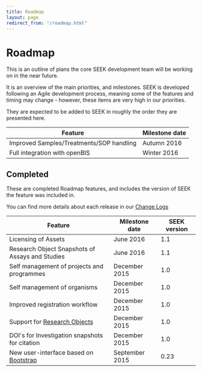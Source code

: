 ```yaml
---
title: Roadmap
layout: page
redirect_from: "/roadmap.html"
---
```


# Roadmap

This is an outline of plans the core SEEK development team will be working on in the near future.

It is an overview of the main priorities, and milestones. SEEK is developed following an Agile development process, meaning some of the features and timing may change - however, these items are very high in our priorities. 

They are expected to be added to SEEK in roughly the order they are presented here.



| Feature | Milestone date |
| --- | --- |
| Improved Samples/Treatments/SOP handling | Autumn 2016  |
| Full integration with openBIS | Winter 2016  |



## Completed

These are completed Roadmap features, and includes the version of SEEK the feature was included in.

You can find more details about each release in our [Change Logs](/tech/releases/)

| Feature | Milestone date | SEEK version |
| --- | --- | --- |
| Licensing of Assets | June 2016 | 1.1 |
| Research Object Snapshots of Assays and Studies | June 2016 | 1.1 |
| Self management of projects and programmes | December 2015  | 1.0 |
| Self management of organisms | December 2015  | 1.0 |
| Improved registration workflow | December 2015  | 1.0 |
| Support for [Research Objects](http://www.researchobject.org/) | December 2015 | 1.0 |
| DOI's for Investigation snapshots for citation | December 2015 | 1.0 |
| New user-interface based on [Bootstrap](http://getbootstrap.com) | September 2015  | 0.23 |

